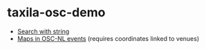 # taxila-osc-demo

* [Search with string](search.md)
* [Maps in OSC-NL events](osc-nl.md) (requires coordinates linked to venues)
